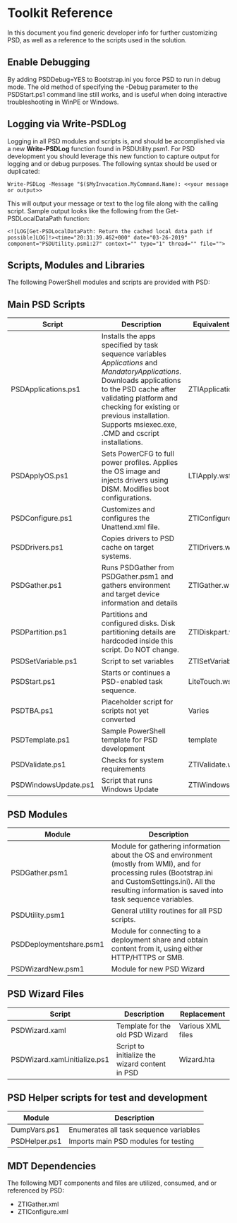 # Toolkit Reference

In this document you find generic developer info for further customizing PSD, as well as a reference to the scripts used in the solution.

## Enable Debugging

By adding PSDDebug=YES to Bootstrap.ini you force PSD to run in debug mode. The old method of specifying the -Debug parameter to the PSDStart.ps1 command line still works, and is useful when doing interactive troubleshooting in WinPE or Windows.

## Logging via Write-PSDLog

Logging in all PSD modules and scripts is, and should be accomplished via a new **Write-PSDLog** function found in PSDUtility.psm1. For PSD development you should leverage this new function to capture output for logging and or debug purposes. The following syntax should be used or duplicated:

    Write-PSDLog -Message "$($MyInvocation.MyCommand.Name): <<your message or output>>

This will output your message or text to the log file along with the calling script. Sample output looks like the following from the Get-PSDLocalDataPath function:

    <![LOG[Get-PSDLocalDataPath: Return the cached local data path if possible]LOG]!><time="20:31:39.462+000" date="03-26-2019" component="PSDUtility.psm1:27" context="" type="1" thread="" file="">

## Scripts, Modules and Libraries

The following PowerShell modules and scripts are provided with PSD:

## Main PSD Scripts

| Script               	| Description 	| Equivalent LTI script
|----------------------	|-------------	| ---------------|
| PSDApplications.ps1 	| Installs the apps specified by task sequence variables *Applications* and *MandatoryApplications*. Downloads applications to the PSD cache after validating platform and checking for existing or previous installation. Supports msiexec.exe, .CMD and cscript installations. | ZTIApplications.wsf
| PSDApplyOS.ps1       	| Sets PowerCFG to full power profiles. Applies the OS image and injects drivers using DISM. Modifies boot configurations. | LTIApply.wsf
| PSDConfigure.ps1     	| Customizes and configures the Unattend.xml file.        | ZTIConfigure.wsf
| PSDDrivers.ps1       	| Copies drivers to PSD cache on target systems. | ZTIDrivers.wsf|
| PSDGather.ps1        	| Runs PSDGather from PSDGather.psm1 and gathers environment and target device information and details | ZTIGather.wsf
| PSDPartition.ps1     	| Partitions and configured disks. Disk partitioning details are hardcoded inside this script. Do NOT change. | ZTIDiskpart.wsf   |
| PSDSetVariable.ps1   	| Script to set variables | ZTISetVariable.wsf |
| PSDStart.ps1         	| Starts or continues a PSD-enabled task sequence.| LiteTouch.wsf |
| PSDTBA.ps1           	| Placeholder script for scripts not yet converted | Varies |
| PSDTemplate.ps1      	| Sample PowerShell template for PSD development | template | N/A
| PSDValidate.ps1      	| Checks for system requirements            	| ZTIValidate.wsf |
| PSDWindowsUpdate.ps1 	| Script that runs Windows Update            	| ZTIWindowsUpdate.wsf         |

## PSD Modules

| Module                	| Description 	|
|------------------------	|-------------	|
| PSDGather.psm1    	    | Module for gathering information about the OS and environment (mostly from WMI), and for processing rules (Bootstrap.ini and CustomSettings.ini). All the resulting information is saved into task sequence variables.        	|
| PSDUtility.psm1         | General utility routines for all PSD scripts.        	| PSDWizard.psm1     	    | Module for the PSD Wizard        	|
| PSDDeploymentshare.psm1 | Module for connecting to a deployment share and obtain content from it, using either HTTP/HTTPS or SMB.        	|
| PSDWizardNew.psm1 | Module for new PSD Wizard

## PSD Wizard Files

| Script                	    | Description 	| Replacement |
|------------------------	    |-------------	| ----------- |
| PSDWizard.xaml   	            | Template for the old PSD Wizard        	| Various XML files
| PSDWizard.xaml.initialize.ps1 | Script to initialize the wizard content in PSD         	| Wizard.hta


## PSD Helper scripts for test and development

| Module                	    | Description 	|
|------------------------	    |-------------	|
| DumpVars.ps1 | Enumerates all task sequence variables         	|
| PSDHelper.ps1 | Imports main PSD modules for testing         	|

## MDT Dependencies

The following MDT components and files are utilized, consumed, and or referenced by PSD:
- ZTIGather.xml
- ZTIConfigure.xml